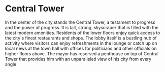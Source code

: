 # Central Tower

In the center of the city stands the Central Tower, a testament to progress and the power of progress. It is tall, strong, skyscraper that is filled with the latest modern amenities. Residents of the lower floors enjoy quick access to the city's finest restaurants and shops. The lobby itself is a bustling hub of activity where visitors can enjoy refreshments in the lounge or catch up on local news at the town hall with offices for politicians and other officials on higher floors above. The mayor has reserved a penthouse on top of Central Tower that provides him with an unparalleled view of his city from every angle.